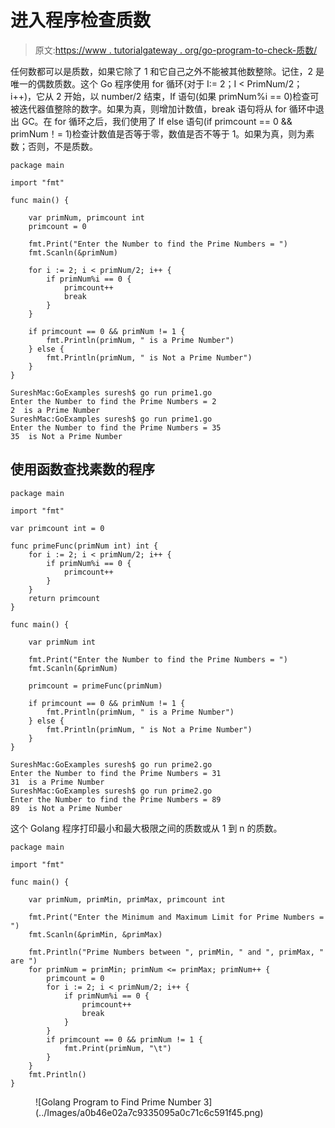 # 进入程序检查质数

> 原文:[https://www . tutorialgateway . org/go-program-to-check-质数/](https://www.tutorialgateway.org/go-program-to-check-prime-number/)

任何数都可以是质数，如果它除了 1 和它自己之外不能被其他数整除。记住，2 是唯一的偶数质数。这个 Go 程序使用 for 循环(对于 I:= 2；I < PrimNum/2；i++)，它从 2 开始，以 number/2 结束，If 语句(如果 primNum%i == 0)检查可被迭代器值整除的数字。如果为真，则增加计数值，break 语句将从 for 循环中退出 GC。在 for 循环之后，我们使用了 If else 语句(if primcount == 0 && primNum！= 1)检查计数值是否等于零，数值是否不等于 1。如果为真，则为素数；否则，不是质数。

```
package main

import "fmt"

func main() {

    var primNum, primcount int
    primcount = 0

    fmt.Print("Enter the Number to find the Prime Numbers = ")
    fmt.Scanln(&primNum)

    for i := 2; i < primNum/2; i++ {
        if primNum%i == 0 {
            primcount++
            break
        }
    }

    if primcount == 0 && primNum != 1 {
        fmt.Println(primNum, " is a Prime Number")
    } else {
        fmt.Println(primNum, " is Not a Prime Number")
    }
}
```

```
SureshMac:GoExamples suresh$ go run prime1.go
Enter the Number to find the Prime Numbers = 2
2  is a Prime Number
SureshMac:GoExamples suresh$ go run prime1.go
Enter the Number to find the Prime Numbers = 35
35  is Not a Prime Number
```

## 使用函数查找素数的程序

```
package main

import "fmt"

var primcount int = 0

func primeFunc(primNum int) int {
    for i := 2; i < primNum/2; i++ {
        if primNum%i == 0 {
            primcount++
        }
    }
    return primcount
}

func main() {

    var primNum int

    fmt.Print("Enter the Number to find the Prime Numbers = ")
    fmt.Scanln(&primNum)

    primcount = primeFunc(primNum)

    if primcount == 0 && primNum != 1 {
        fmt.Println(primNum, " is a Prime Number")
    } else {
        fmt.Println(primNum, " is Not a Prime Number")
    }
}
```

```
SureshMac:GoExamples suresh$ go run prime2.go
Enter the Number to find the Prime Numbers = 31
31  is a Prime Number
SureshMac:GoExamples suresh$ go run prime2.go
Enter the Number to find the Prime Numbers = 89
89  is Not a Prime Number
```

这个 Golang 程序打印最小和最大极限之间的质数或从 1 到 n 的质数。

```
package main

import "fmt"

func main() {

    var primNum, primMin, primMax, primcount int

    fmt.Print("Enter the Minimum and Maximum Limit for Prime Numbers = ")
    fmt.Scanln(&primMin, &primMax)

    fmt.Println("Prime Numbers between ", primMin, " and ", primMax, " are ")
    for primNum = primMin; primNum <= primMax; primNum++ {
        primcount = 0
        for i := 2; i < primNum/2; i++ {
            if primNum%i == 0 {
                primcount++
                break
            }
        }
        if primcount == 0 && primNum != 1 {
            fmt.Print(primNum, "\t")
        }
    }
    fmt.Println()
}
```

<figure class="wp-block-image size-large">![Golang Program to Find Prime Number 3](../Images/a0b46e02a7c9335095a0c71c6c591f45.png)</figure>